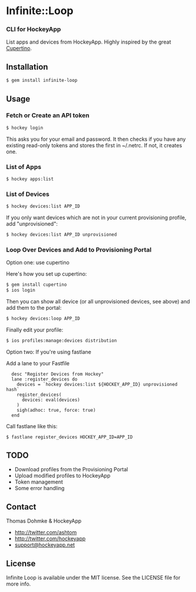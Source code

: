 # Infinite::Loop

### CLI for HockeyApp

List apps and devices from HockeyApp. Highly inspired by the great [Cupertino](https://github.com/mattt/cupertino).

## Installation

```sh
$ gem install infinite-loop
```

## Usage

### Fetch or Create an API token

```sh
$ hockey login
```

This asks you for your email and password. It then checks if you have any existing read-only tokens and stores the first in ~/.netrc. If not, it creates one.

### List of Apps

```sh
$ hockey apps:list
```

### List of Devices

```sh
$ hockey devices:list APP_ID
```

If you only want devices which are not in your current provisioning profile, add "unprovisioned":

```sh
$ hockey devices:list APP_ID unprovisioned
```

### Loop Over Devices and Add to Provisioning Portal

Option one: use cupertino

Here's how you set up cupertino:

```sh
$ gem install cupertino
$ ios login
```

Then you can show all device (or all unprovisioned devices, see above) and add them to the portal:

```sh
$ hockey devices:loop APP_ID
```

Finally edit your profile:

```sh
$ ios profiles:manage:devices distribution
```

Option two: If you're using fastlane

Add a lane to your Fastfile

```
  desc "Register Devices from Hockey"
  lane :register_devices do
    devices = `hockey devices:list ${HOCKEY_APP_ID} unprovisioned hash`
    register_devices(
      devices: eval(devices)
    )
    sigh(adhoc: true, force: true)
  end
```

Call fastlane like this:

```sh
$ fastlane register_devices HOCKEY_APP_ID=APP_ID

```

## TODO

- Download profiles from the Provisioning Portal
- Upload modified profiles to HockeyApp
- Token management
- Some error handling

## Contact

Thomas Dohmke & HockeyApp

- http://twitter.com/ashtom
- http://twitter.com/hockeyapp
- support@hockeyapp.net

## License

Infinite Loop is available under the MIT license. See the LICENSE file for more info.
